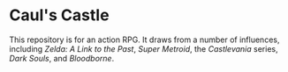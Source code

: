 # Caul's Castle

This repository is for an action RPG. It draws from a number of influences, including *Zelda: A Link to the Past*, *Super Metroid*, the *Castlevania* series, *Dark Souls*, and *Bloodborne*.
